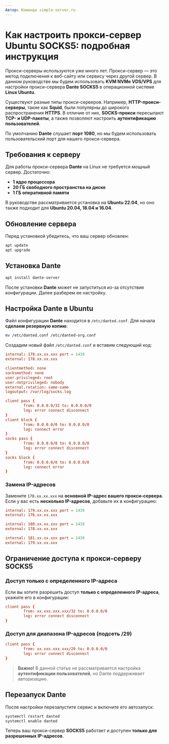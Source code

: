 ```yaml
---
Автор: Команда simple-server.ru
---
```


# Как настроить прокси-сервер Ubuntu SOCKS5: подробная инструкция

Прокси-серверы используются уже много лет. Прокси-сервер — это метод подключения к веб-сайту или сервису через другой сервер. В данном руководстве мы будем использовать **KVM NVMe VDS/VPS** для настройки прокси-сервера **Dante SOCKS5** в операционной системе **Linux Ubuntu**.

Существуют разные типы прокси-серверов. Например, **HTTP-прокси-серверы**, такие как **Squid**, были популярны до широкого распространения **HTTPS**. В отличие от них, **SOCKS-прокси** пересылают **TCP- и UDP-пакеты**, а также позволяют настроить **аутентификацию пользователей**.

По умолчанию **Dante** слушает **порт 1080**, но мы будем использовать пользовательский порт для нашего прокси-сервера.

## Требования к серверу

Для работы прокси-сервера **Dante** на Linux не требуется мощный сервер. Достаточно:

- **1 ядро процессора**
- **20 ГБ свободного пространства на диске**
- **1 ГБ оперативной памяти**

В руководстве рассматривается установка на **Ubuntu 22.04**, но оно также подходит для **Ubuntu 20.04, 18.04 и 16.04**.

## Обновление сервера

Перед установкой убедитесь, что ваш сервер обновлен:

```bash
apt update
apt upgrade
```

## Установка Dante

```bash
apt install dante-server
```

После установки **Dante** может не запуститься из-за отсутствия конфигурации. Далее разберем ее настройку.

## Настройка Dante в Ubuntu

Файл конфигурации **Dante** находится в `/etc/danted.conf`. Для начала **сделаем резервную копию**:

```bash
mv /etc/danted.conf /etc/danted-org.conf
```

Создадим новый файл `/etc/danted.conf` и вставим следующий код:

```conf
internal: 178.xx.xx.xxx port = 1439
external: 178.xx.xx.xxx

clientmethod: none
socksmethod: none
user.privileged: root
user.notprivileged: nobody
external.rotation: same-same
logoutput: /var/log/socks.log

client pass {
        from: 0.0.0.0/32 to: 0.0.0.0/0
        log: error connect disconnect
}
client block {
        from: 0.0.0.0/0 to: 0.0.0.0/0
        log: connect error
}
socks pass {
        from: 0.0.0.0/0 to: 0.0.0.0/0
        log: error connect disconnect
}
socks block {
        from: 0.0.0.0/0 to: 0.0.0.0/0
        log: connect error
}
```

### Замена IP-адресов

Замените `178.xx.xx.xxx` на **основной IP-адрес вашего прокси-сервера**. Если у вас есть **несколько IP-адресов**, добавьте их в конфигурацию:

```conf
internal: 179.xx.xx.xxx port = 1439
external: 176.xx.xx.xxx

internal: 180.xx.xx.xxx port = 1439
external: 178.xx.xx.xxx

internal: 181.xx.xx.xxx port = 1439
external: 179.xx.xx.xxx
```

## Ограничение доступа к прокси-серверу SOCKS5

### Доступ только с определенного IP-адреса

Если вы хотите разрешить доступ **только с определенного IP-адреса**, укажите его в конфигурации:

```conf
client pass {
        from: xx.xxx.xxx.xxx/32 to: 0.0.0.0/0
        log: error connect disconnect
}
```

### Доступ для диапазона IP-адресов (подсеть /29)

```conf
client pass {
        from: xx.xxx.xxx.xxx/29 to: 0.0.0.0/0
        log: error connect disconnect
}
```

> **Важно!** В данной статье не рассматривается настройка **аутентификации пользователей**, но Dante поддерживает авторизацию.

## Перезапуск Dante

После настройки перезапустите сервис и включите его автозапуск:

```bash
systemctl restart danted
systemctl enable danted
```

Теперь ваш прокси-сервер **SOCKS5** работает и доступен **только для разрешенных IP-адресов**.

